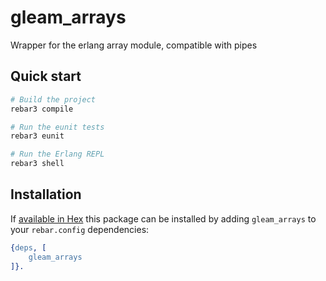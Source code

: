 # gleam_arrays

Wrapper for the erlang array module, compatible with pipes


## Quick start

```sh
# Build the project
rebar3 compile

# Run the eunit tests
rebar3 eunit

# Run the Erlang REPL
rebar3 shell
```


## Installation

If [available in Hex](https://www.rebar3.org/docs/dependencies#section-declaring-dependencies)
this package can be installed by adding `gleam_arrays` to your `rebar.config` dependencies:

```erlang
{deps, [
    gleam_arrays
]}.
```
